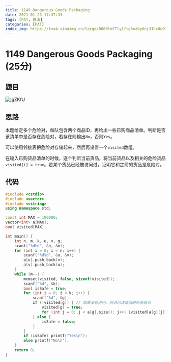 ```yaml
---
title: 1149 Dangerous Goods Packaging
date: 2021-01-23 17:37:33
tags: [PAT, 算法]
categories: [PAT]
index_img: https://tva4.sinaimg.cn/large/0060lm7Tly1ftg6ozby6nj31hc0u01cf.jpg
---
```


# 1149 Dangerous Goods Packaging (25分)

## 题目

![jgZKfU](https://gitee.com/yoyhm/oss/raw/master/uPic/jgZKfU.png)

## 思路

本题给定多个危险对，每队包含两个商品ID，再给出一些已购商品清单。判断是否该清单中是否存在危险对，若存在则输出`No`，否则`Yes`。

可以使用邻接表把危险对存储起来，然后再设置一个`visited`数组。

在输入已购货品清单的时候，逐个判断当前货品，将当前货品以及相关的危险货品`visited[i] = true`。若某个货品已经被访问过，证明它和之前的货品是危险对。

## 代码

```C++
#include <cstdio>
#include <vector>
#include <cstring>
using namespace std;

const int MAX = 100000;
vector<int> a[MAX];
bool visited[MAX];

int main() {
    int n, m, k, u, v, g;
    scanf("%d%d", &n, &m);
    for (int i = 0; i < n; i++) {
        scanf("%d%d", &u, &v);
        a[u].push_back(v);
        a[v].push_back(u);
    }
    while (m--) {
        memset(visited, false, sizeof(visited));
        scanf("%d", &k);
        bool isSafe = true;
        for (int i = 0; i < k; i++) {
            scanf("%d", &g);
            if (!visited[g]) { // 如果没有访问，则访问该结点的所有结点
                visited[g] = true;
                for (int j = 0; j < a[g].size(); j++) {visited[a[g][j]] = true;}
            } else {
                isSafe = false;
            }
        }
        if (isSafe) printf("Yes\n");
        else printf("No\n");
    }
    return 0;
}
```
